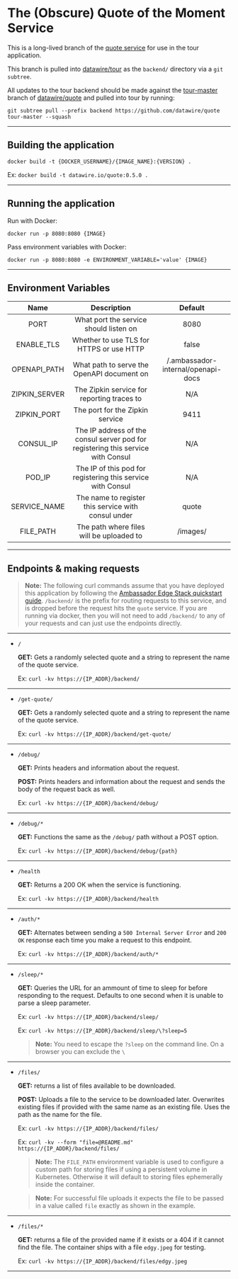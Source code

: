 # The (Obscure) Quote of the Moment Service

This is a long-lived branch of the [quote service](https://github.com/datawire/quote) for use in the tour application.

This branch is pulled into [datawire/tour](https://github.com/datawire/tour) as the `backend/` directory via a `git subtree`.

All updates to the tour backend should be made against the [tour-master](https://github.com/datawire/quote/tree/tour-master) branch of [datawire/quote](https://github.com/datawire/quote) and pulled into tour by running:

```
git subtree pull --prefix backend https://github.com/datawire/quote tour-master --squash
```

-----
## Building the application

`docker build -t {DOCKER_USERNAME}/{IMAGE_NAME}:{VERSION} .`

Ex: `docker build -t datawire.io/quote:0.5.0 .`

-----
## Running the application

Run with Docker:

`docker run -p 8080:8080 {IMAGE}`

Pass environment variables with Docker:

`docker run -p 8080:8080 -e ENVIRONMENT_VARIABLE='value' {IMAGE}`

-----
## Environment Variables
| Name | Description | Default |
| :---: | :---: | :---: |
| PORT | What port the service should listen on | 8080 |
| ENABLE_TLS | Whether to use TLS for HTTPS or use HTTP | false |
| OPENAPI_PATH | What path to serve the OpenAPI document on | /.ambassador-internal/openapi-docs |
| ZIPKIN_SERVER | The Zipkin service for reporting traces to | N/A |
| ZIPKIN_PORT | The port for the Zipkin service | 9411 |
| CONSUL_IP | The IP address of the consul server pod for registering this service with Consul | N/A |
| POD_IP | The IP of this pod for registering this service with Consul  | N/A |
| SERVICE_NAME | The name to register this service with consul under | quote |
| FILE_PATH | The path where files will be uploaded to | /images/ |


-----
## Endpoints & making requests
> **Note:** The following curl commands assume that you have deployed this application by following the [Ambassador Edge Stack quickstart guide](https://www.getambassador.io/docs/edge-stack/latest/tutorials/getting-started). `/backend/` is the prefix for routing requests to this service, and is dropped before the request hits the `quote` service. If you are running via docker, then you will not need to add `/backend/` to any of your requests and can just use the endpoints directly.


-----
- `/`

    **GET:** Gets a randomly selected quote and a string to represent the name of the quote service.

    Ex: `curl -kv https://{IP_ADDR}/backend/`

-----
- `/get-quote/`

    **GET:** Gets a randomly selected quote and a string to represent the name of the quote service.

    Ex: `curl -kv https://{IP_ADDR}/backend/get-quote/`

-----
- `/debug/`

    **GET:** Prints headers and information about the request.

    **POST:** Prints headers and information about the request and sends the body of the request back as well.

    Ex: `curl -kv https://{IP_ADDR}/backend/debug/`


-----
- `/debug/*`

    **GET:** Functions the same as the `/debug/` path without a POST option.

    Ex: `curl -kv https://{IP_ADDR}/backend/debug/{path}`

-----
- `/health`

    **GET:** Returns a 200 OK when the service is functioning.

    Ex: `curl -kv https://{IP_ADDR}/backend/health`

-----
- `/auth/*`

    **GET:** Alternates between sending a `500 Internal Server Error` and `200 OK` response each time you make a request to this endpoint.

    Ex: `curl -kv https://{IP_ADDR}/backend/auth/*`


-----
- `/sleep/*`

    **GET:** Queries the URL for an ammount of time to sleep for before responding to the request. Defaults to one second when it is unable to parse a sleep parameter.

    Ex: `curl -kv https://{IP_ADDR}/backend/sleep/`

    Ex: `curl -kv https://{IP_ADDR}/backend/sleep/\?sleep=5`

    > **Note:** You need to escape the `?sleep` on the command line. On a browser you can exclude the `\`


-----
- `/files/`

    **GET:** returns a list of files available to be downloaded.

    **POST:** Uploads a file to the service to be downloaded later. Overwrites existing files if provided with the same name as an existing file. Uses the path as the name for the file.

    Ex: `curl -kv https://{IP_ADDR}/backend/files/`

    Ex: `curl -kv --form "file=@README.md" https://{IP_ADDR}/backend/files/`

    > **Note:** The `FILE_PATH` environment variable is used to configure a custom path for storing files if using a persistent volume in Kubernetes. Otherwise it will default to storing files ephemerally inside the container.


    > **Note:** For successful file uploads it expects the file to be passed in a value called `file` exactly as shown in the example.


-----
- `/files/*`

    **GET:** returns a file of the provided name if it exists or a 404 if it cannot find the file. The container ships with a file `edgy.jpeg` for testing.

    Ex: `curl -kv https://{IP_ADDR}/backend/files/edgy.jpeg`


-----
